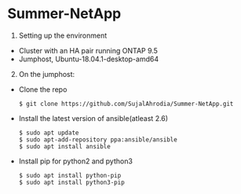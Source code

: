 # Summer-NetApp

1. Setting up the environment
  * Cluster with an HA pair running ONTAP 9.5
  * Jumphost, Ubuntu-18.04.1-desktop-amd64
2. On the jumphost:
  * Clone the repo
    ```shell
    $ git clone https://github.com/SujalAhrodia/Summer-NetApp.git
    ```  
  * Install the latest version of ansible(atleast 2.6)
    ```shell
    $ sudo apt update 
    $ sudo apt-add-repository ppa:ansible/ansible
    $ sudo apt install ansible
    ```
  * Install pip for python2 and python3
    ```shell
    $ sudo apt install python-pip
    $ sudo apt install python3-pip
    ```


    
